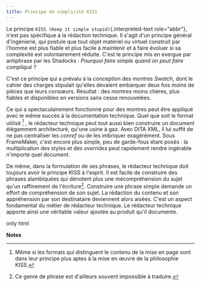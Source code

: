 ```yaml
---
title: Principe de simplicité KISS
---
```


Le principe `KISS (Keep it simple stupid)`{.interpreted-text
role="abbr"}, n'est pas spécifique à la rédaction technique. Il s'agit
d'un principe général d'ingénierie, qui postule que tout objet
matériel ou virtuel construit par l'homme est plus fiable et plus
facile à maintenir et à faire évoluer si sa complexité est
volontairement réduite. C'est le principe mis en exergue par antiphrase
par les Shadocks : *Pourquoi faire simple quand on peut faire
compliqué* ?

C'est ce principe qui a prévalu à la conception des montres *Swatch*,
dont le cahier des charges stipulait qu'elles devaient embarquer deux
fois moins de pièces que leurs consœurs. Résultat : des montres moins
chères, plus fiables et disponibles en versions sans cesse renouvelées.

Ce qui a spectaculairement fonctionné pour des montres peut être
appliqué avec le même succès à la documentation technique. Quel que soit
le format utilisé [^1] , le rédacteur technique peut tout aussi bien
construire un document élégamment architecturé, qu'une usine à gaz.
Avec DITA XML, il lui suffit de ne pas centraliser les *conref* ou de
les imbriquer exagérément. Sous FrameMaker, c'est encore plus simple,
peu de garde-fous étant posés : la multiplication des styles et des
*overrides* peut rapidement rendre ingérable n'importe quel document.

De même, dans la formulation de ses phrases, le rédacteur technique doit
toujours avoir le principe KISS à l'esprit. Il est facile de construire
des phrases alambiquées qui dénotent plus une mécompréhension du sujet
qu'un raffinement de l'écriture[^2]. Construire une phrase simple
demande un effort de compréhension de son sujet. La rédaction du contenu
et son appréhension par son destinataire deviennent alors aisées. C'est
un aspect fondamental du métier de rédacteur technique. Le rédacteur
technique apporte ainsi une véritable valeur ajoutée au produit qu'il
documente.

 only
html

**Notes**


[^1]: Même si les formats qui distinguent le contenu de la mise en page
    sont dans leur principe plus aptes à la mise en œuvre de la
    philosophie KISS.

[^2]: Ce genre de phrase est d'ailleurs souvent impossible à traduire.
